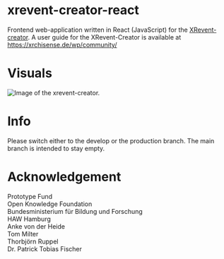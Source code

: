 # xrevent-creator-react
Frontend web-application written in React (JavaScript) for the [XRevent-creator](http://xrevent-creator.de).
A user guide for the XRevent-Creator is available at https://xrchisense.de/wp/community/

# Visuals
![Image of the xrevent-creator.](https://github.com/xrchisense/xrevent-broadcaster-unity/blob/main/Documentation/Images/XReventCreatorScreen.jpg)

# Info
Please switch either to the develop or the production branch. The main branch is intended to stay empty.

# Acknowledgement
Prototype Fund<br/>
Open Knowledge Foundation<br/>
Bundesministerium für Bildung und Forschung<br/>
HAW Hamburg<br/>
Anke von der Heide<br/>
Tom Milter<br/>
Thorbjörn Ruppel<br/>
Dr. Patrick Tobias Fischer<br/>
